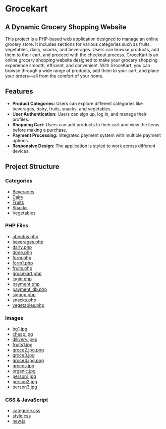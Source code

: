 # Grocekart

## A Dynamic Grocery Shopping Website
This project is a PHP-based web application designed to manage an online grocery store. It includes sections for various categories such as fruits, vegetables, dairy, snacks, and beverages. Users can browse products, add them to their cart, and proceed with the checkout process. 
GroceKart is an online grocery shopping website designed to make your grocery shopping experience smooth, efficient, and convenient. With GroceKart, you can browse through a wide range of products, add them to your cart, and place your orders—all from the comfort of your home.

## Features

- **Product Categories:** Users can explore different categories like beverages, dairy, fruits, snacks, and vegetables.
- **User Authentication:** Users can sign up, log in, and manage their profiles.
- **Shopping Cart:** Users can add products to their cart and view the items before making a purchase.
- **Payment Processing:** Integrated payment system with multiple payment options.
- **Responsive Design:** The application is styled to work across different devices.

## Project Structure

### Categories

- [Beverages](beverages)
- [Dairy](dairy)
- [Fruits](fruits)
- [Snacks](snacks)
- [Vegetables](vegetables)

### PHP Files

- [aboutus.php](aboutus.php)
- [beverages.php](beverages.php)
- [dairy.php](dairy.php)
- [done.php](done.php)
- [form.php](form.php)
- [form1.php](form1.php)
- [fruits.php](fruits.php)
- [grocekart.php](grocekart.php)
- [login.php](login.php)
- [payment.php](payment.php)
- [payment_db.php](payment_db.php)
- [signup.php](signup.php)
- [snacks.php](snacks.php)
- [vegetables.php](vegetables.php)

### Images

- [bg1.jpg](bg1.jpg)
- [cheap.jpg](cheap.jpg)
- [dilivery.jpeg](dilivery.jpeg)
- [fruits1.jpg](fruits1.jpg)
- [groce2.jpg.png](groce2.jpg.png)
- [groce3.jpg](groce3.jpg)
- [groce4.jpg.png](groce4.jpg.png)
- [groces.jpg](groces.jpg)
- [organic.jpg](organic.jpg)
- [person1.jpg](person1.jpg)
- [person2.jpg](person2.jpg)
- [person3.jpg](person3.jpg)

### CSS & JavaScript

- [categorie.css](categorie.css)
- [style.css](style.css)
- [new.js](new.js)

